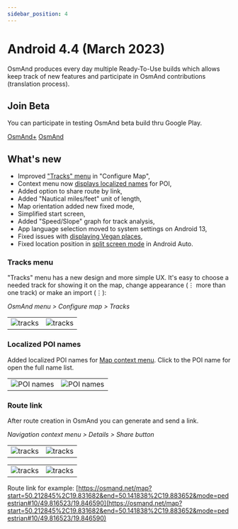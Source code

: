 ```yaml
---
sidebar_position: 4
---
```


# Android 4.4 (March 2023)

OsmAnd produces every day multiple Ready-To-Use builds which allows keep track of new features and participate in OsmAnd contributions (translation process).

## Join Beta
You can participate in testing OsmAnd beta build thru Google Play. 

<div class="button-row">
  <a class="button button--active" href="https://play.google.com/apps/testing/net.osmand.plus">OsmAnd+</a>
  <a class="button button--active" href="https://play.google.com/apps/testing/net.osmand">OsmAnd</a>
</div>

## What's new


* Improved ["Tracks" menu](#tracks-menu) in "Configure Map",
* Context menu now [displays localized names](#localized-poi-names) for POI,
* Added option to share route by link,
* Added "Nautical miles/feet" unit of length,
* Map orientation added new fixed mode,
* Simplified start screen,
* Added "Speed/Slope" graph for track analysis,
* App language selection moved to system settings on Android 13,
* Fixed issues with [displaying Vegan places](https://github.com/osmandapp/OsmAnd/issues/15426),
* Fixed location position in [split screen mode](https://github.com/osmandapp/OsmAnd/issues/16456) in Android Auto.


### Tracks menu

"Tracks" menu has a new design and more simple UX. It's easy to choose a needed track for showing it on the map, change appearance (&#8942; more than one track) or make an import (&#8942;):

_OsmAnd menu > Configure map > Tracks_

<table class="blogimage">
  <tr>
    <td><img src={require('@site/blog/2023-03-01-android-4-4/tracks_menu.png').default} alt="tracks"/></td>
    <td><img src={require('@site/blog/2023-03-01-android-4-4/tracks_menu_1.png').default} alt="tracks"/></td>
    </tr>
</table> 

### Localized POI names

Added localized POI names for [Map context menu](../user/map/map-context-menu.md#alternative-names). Click to the POI name for open the full name list.

<table class="blogimage">
  <tr>
    <td><img src={require('@site/static/img/map/alternative_names_andr_1.png').default} alt="POI names"/></td>
    <td><img src={require('@site/static/img/map/alternative_names_andr.png').default} alt="POI names"/></td>
    </tr>
</table> 

### Route link

After route creation in OsmAnd you can generate and send a link.

_Navigation context menu > Details > Share button_

<table class="blogimage">
  <tr>
    <td><img src={require('@site/blog/2023-03-01-android-4-4/nav_link.png').default} alt="tracks"/></td>
    <td><img src={require('@site/blog/2023-03-01-android-4-4/nav_link_1.png').default} alt="tracks"/></td>
    </tr>
</table> 


<table class="blogimage">
  <tr>
    <td><img src={require('@site/blog/2023-03-01-android-4-4/nav_link_2.png').default} alt="tracks"/></td>
    <td><img src={require('@site/blog/2023-03-01-android-4-4/nav_link_3.png').default} alt="tracks"/></td>
    </tr>
</table> 

Route link for example:  [https://osmand.net/map?start=50.212845%2C19.831682&end=50.141838%2C19.883652&mode=pedestrian#10/49.816523/19.846590](https://osmand.net/map?start=50.212845%2C19.831682&end=50.141838%2C19.883652&mode=pedestrian#10/49.816523/19.846590)